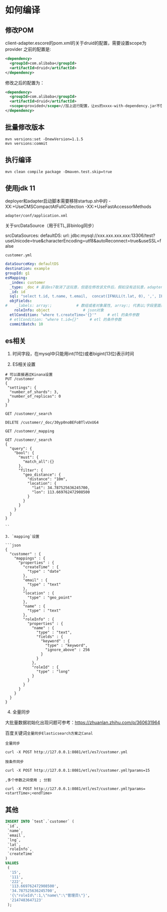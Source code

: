 # 如何编译

## 修改POM

client-adapter.escore的pom.xml的关于druid的配置，需要设置scope为provider
之前的配置是:

```xml
<dependency>
  <groupId>com.alibaba</groupId>
  <artifactId>druid</artifactId>
</dependency>
```

修改之后的配置为：

```xml
<dependency>
  <groupId>com.alibaba</groupId>
  <artifactId>druid</artifactId>
  <scope>provided</scope>//加上这行配置，让es的xxxx-with-dependency.jar不包含druid相关包
</dependency>
```

## 批量修改版本

```shell
mvn versions:set -DnewVersion=1.1.5
mvn versions:commit
```

## 执行编译

```shell
mvn clean compile package -Dmaven.test.skip=true
```

## 使用jdk 11

deployer和adapter启动脚本需要移除startup.sh中的
-XX:+UseCMSCompactAtFullCollection -XX:+UseFastAccessorMethods

`adapter/conf/application.xml`

关于srcDataSource（用于ETL,非binlog同步）

srcDataSources:
    defaultDS:
      url: jdbc:mysql://xxx.xxx.xxx.xxx:13306/test?useUnicode=true&characterEncoding=utf8&autoReconnect=true&useSSL=false

`customer.yml`

```yml
dataSourceKey: defaultDS
destination: example
groupId: g1
esMapping:
  _index: customer
  _type: _doc # 虽说es7取消了这玩意，但是在修改该文件后，假如没有这玩意，adapter会报错
  _id: id
  sql: "select t.id, t.name, t.email,  concat(IFNULL(t.lat, 0), ',', IFNULL(t.lng, 0)) AS location, t.roleInfo, t.createTime from customer t"
  objFields:
#    _labels: array:;           # 数组或者对象属性, array:; 代表以;字段里面是以;分隔的
    roleInfo: object               # json对象
  etlCondition: "where t.createTime='{}'"     # etl 的条件参数
  # etlCondition: "where t.id={}"     # etl 的条件参数
  commitBatch: 10
```

## es相关

1. 时间字段，在mysql中只能用int(11位)或者bigint(13位)表示时间

2. ES相关设置

```shell
# 可以直接通过Kinana设置
PUT /customer
{
 "settings": {
  "number_of_shards": 3,
  "number_of_replicas": 0
 }
}

GET /customer/_search

DELETE /customer/_doc/30yp0noBEFoBTlvUxUG4

GET /customer/_mapping

GET /customer/_search
{
  "query": {
    "bool": {
      "must": {
        "match_all":{}
      },
      "filter": {
        "geo_distance": {
          "distance": "10m",
          "location": {
            "lat": 34.787525636245700,
            "lon": 113.669762472908500
          }
        }
      }
    }
  }
}

``

3. `mapping`设置

```json
{
  "customer" : {
    "mappings" : {
      "properties" : {
        "createTime" : {
          "type" : "date"
        },
        "email" : {
          "type" : "text"
        },
        "location" : {
          "type" : "geo_point"
        },
        "name" : {
          "type" : "text"
        },
        "roleInfo" : {
          "properties" : {
            "name" : {
              "type" : "text",
              "fields" : {
                "keyword" : {
                  "type" : "keyword",
                  "ignore_above" : 256
                }
              }
            },
            "roleId" : {
              "type" : "long"
            }
          }
        }
      }
    }
  }
}
```

4. 全量同步

大批量数据初始化出现问题可参考：<https://zhuanlan.zhihu.com/p/360631964>

百度关键词`全量同步Elasticsearch方案之Canal`

`全量同步`

```shell
curl -X POST http://127.0.0.1:8081/etl/es7/customer.yml
```

`按条件同步`

```shell
curl -X POST http://127.0.0.1:8081/etl/es7/customer.yml?params=15
```

`,多个参数之间使用 ; 分割`

```shell
curl -X POST http://127.0.0.1:8081/etl/es7/customer.yml?params=<startTime>;<endTime>
```

## 其他

```sql
INSERT INTO `test`.`customer` (
 `id`,
 `name`,
 `email`,
 `lng`,
 `lat`,
 `roleInfo`,
 `createTime`
)
VALUES
 (
  '15',
  '111',
  '222',
  '113.669762472908500',
  '34.787525636245700',
  '{\"roleId\":1,\"name\":\"管理员\"}',
  '2147483647123'
 );

```
